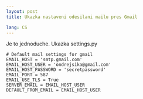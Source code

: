 ```yaml
---
layout: post
title: Ukazka nastaveni odesilani mailu pres Gmail

lang: CS
---
```


Je to jednoduche. Ukazka settings.py

    # Default mail settings for gmail
    EMAIL_HOST = 'smtp.gmail.com'
    EMAIL_HOST_USER = 'ondrejsika@gmail.com'
    EMAIL_HOST_PASSWORD = 'secretpassword'
    EMAIL_PORT = 587
    EMAIL_USE_TLS = True
    SERVER_EMAIL = EMAIL_HOST_USER
    DEFAULT_FROM_EMAIL = EMAIL_HOST_USER
